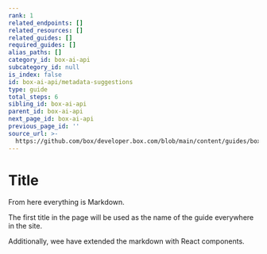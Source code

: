 ```yaml
---
rank: 1
related_endpoints: []
related_resources: []
related_guides: []
required_guides: []
alias_paths: []
category_id: box-ai-api
subcategory_id: null
is_index: false
id: box-ai-api/metadata-suggestions
type: guide
total_steps: 6
sibling_id: box-ai-api
parent_id: box-ai-api
next_page_id: box-ai-api
previous_page_id: ''
source_url: >-
  https://github.com/box/developer.box.com/blob/main/content/guides/box-ai-api/metadata-suggestions.md
---
```

# Title

From here everything is Markdown.

The first title in the page will be used as the name of the guide everywhere in
the site.

Additionally, wee have extended the markdown with React components.